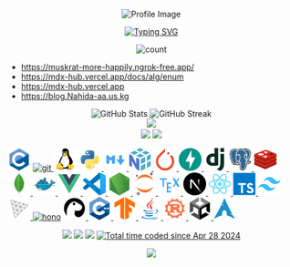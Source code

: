 <!--
### Hi there 👋

**Nahida-aa/Nahida-aa** is a ✨ _special_ ✨ repository because its `README.md` (this file) appears on your GitHub profile.

Here are some ideas to get you started:

- 🔭 I’m currently working on ...
- 🌱 I’m currently learning ...
- 👯 I’m looking to collaborate on ...
- 🤔 I’m looking for help with ...
- 💬 Ask me about ...
- 📫 How to reach me: ...
- 😄 Pronouns: ...
- ⚡ Fun fact: ...
-->


<!-- 1
https://gitcode.com/kyechan99/capsule-render/overview?utm_source=csdn_github_accelerator&isLogin=1
-->
<p style="text-align: center;">
<!-- 波浪横幅 -->
<img src="https://capsule-render.vercel.app/api?type=waving&color=timeGradient&height=300&&section=header&text=HI%20THERE!&fontSize=60&fontAlign=50&fontAlignY=30&desc=I%20am%20Nahida-aa!&descAlign=50&descSize=30&descAlignY=60&animation=twinkling" alt="Profile Image" />

<!-- 2
https://gitcode.com/DenverCoder1/readme-typing-svg/overview?utm_source=csdn_github_accelerator&isLogin=1
-->
<p style="text-align: center;">
<a href="https://git.io/typing-svg"><img src="https://readme-typing-svg.demolab.com?font=Fira+Code&pause=1000&color=8923D4A7&random=false&width=435&lines=welcome+to+my+github+profile+page!" alt="Typing SVG" /></a>
</p>
<p style="text-align: center;">
  <img src="https://count.getloli.com/get/@Nahida-aa?theme=gelbooru" alt="count" />
</p>

<!-- ![count](https://count.getloli.com/get/@Nahida-aa?theme=gelbooru&offset=0) -->

- https://muskrat-more-happily.ngrok-free.app/
- https://mdx-hub.vercel.app/docs/alg/enum
- https://mdx-hub.vercel.app
- https://blog.Nahida-aa.us.kg

<!-- https://github.com/anuraghazra/github-readme-stats -->

<p style="text-align: center;">
  <!-- 3
  https://gitcode.com/anuraghazra/github-readme-stats/overview?utm_source=csdn_github_accelerator&isLogin=1
  -->
  <img style="text-align: center;"  width="400px" src="https://github-readme-stats.vercel.app/api?username=Nahida-aa&theme=transparent&include_all_commits=true&show_icons=true&hide_border=true" alt="GitHub Stats" />
  <!-- 4 连续贡献数据记录
  https://gitcode.com/DenverCoder1/github-readme-streak-stats/overview?utm_source=csdn_github_accelerator&isLogin=1
  -->
  <img style="text-align: center;" width="400px" src="https://streak-stats.demolab.com?user=Nahida-aa&theme=shadow-purple&hide_border=true" alt="GitHub Streak" />
  <br />
  <!-- 5 贡献时序图
  https://gitcode.com/Ashutosh00710/github-readme-activity-graph/overview?utm_source=csdn_github_accelerator&isLogin=1
  -->
  <img src="https://github-readme-activity-graph.vercel.app/graph?username=Nahida-aa&theme=github-compact&hide_border=true&area=true" />
  <br />
  <!-- 6 coding time (WakaTime) 同 3
  https://gitcode.com/anuraghazra/github-readme-stats/overview?utm_source=csdn_github_accelerator&isLogin=1
  -->
  <img style="text-align: center;" width="400px" src="https://github-readme-stats.vercel.app/api/wakatime?username=Nahida_aa&theme=transparent&hide_border=true&layout=compact&langs_count=30" />

  <!-- 7 languages rate 同 3 -->
  <img style="text-align: center;" width="400px" src="https://github-readme-stats.vercel.app/api/top-langs/?username=Nahida-aa&theme=transparent&hide_border=true&layout=donut-vertical&langs_count=20" />
  <br />
</p>

<!-- dev icons -->
<a href="https://en.cppreference.com/" target="_blank" rel="noreferrer"><img src="https://raw.githubusercontent.com/devicons/devicon/master/icons/c/c-original.svg" alt="c" width="40" height="40"/></a>
<a href="https://git-scm.com/" target="_blank" rel="noreferrer"> <img src="https://www.vectorlogo.zone/logos/git-scm/git-scm-icon.svg" alt="git" width="40" height="40"/> </a> 
<a href="https://www.linux.org/" target="_blank" rel="noreferrer"><img src="https://raw.githubusercontent.com/devicons/devicon/master/icons/linux/linux-original.svg" alt="linux" width="40" height="40"/></a>
<a href="https://www.python.org" target="_blank" rel="noreferrer"> <img src="https://raw.githubusercontent.com/devicons/devicon/master/icons/python/python-original.svg" alt="python" width="40" height="40"/> </a> 
<a href="https://www.markdownguide.org/" target="_blank" rel="noreferrer"> <img src="https://raw.githubusercontent.com/Nahida-aa/Nahida-aa/main/icons/markdown/markdown-original.svg" alt="markdown" width="40" height="40"/> </a> 
<a href="https://numpy.org" target="_blank" rel="noreferrer"> <img src="https://raw.githubusercontent.com/devicons/devicon/master/icons/numpy/numpy-original.svg" alt="numpy" width="40" height="40"/> </a> 
<a href="https://pytorch.org" target="_blank" rel="noreferrer"> <img src="https://raw.githubusercontent.com/devicons/devicon/master/icons/pytorch/pytorch-original.svg" alt="pytorch" width="40" height="40"/> </a> 
<a href="https://fastapi.tiangolo.com/" target="_blank" rel="noreferrer"> <img src="https://raw.githubusercontent.com/devicons/devicon/master/icons/fastapi/fastapi-original.svg" alt="fastapi" width="40" height="40"/> </a> 
<a href="https://www.djangoproject.com/" target="_blank" rel="noreferrer"> <img src="https://raw.githubusercontent.com/devicons/devicon/master/icons/django/django-plain.svg" alt="django" width="40" height="40"/> </a> 
<a href="https://www.postgresql.org/" target="_blank" rel="noreferrer"> <img src="https://raw.githubusercontent.com/devicons/devicon/master/icons/postgresql/postgresql-original.svg" alt="postgresql" width="40" height="40"/> </a> 
<a href="https://redis.io/" target="_blank" rel="noreferrer"> <img src="https://raw.githubusercontent.com/devicons/devicon/master/icons/redis/redis-original.svg" alt="redis" width="40" height="40"/> </a> 
<a href="https://www.mongodb.com/" target="_blank" rel="noreferrer"> <img src="https://raw.githubusercontent.com/devicons/devicon/master/icons/mongodb/mongodb-original.svg" alt="mongodb" width="40" height="40"/> </a> 
<a href="https://www.docker.com/" target="_blank" rel="noreferrer"> <img src="https://raw.githubusercontent.com/devicons/devicon/master/icons/docker/docker-original.svg" alt="docker" width="40" height="40"/> </a> 
<a href="https://vuejs.org/" target="_blank" rel="noreferrer"> <img src="https://raw.githubusercontent.com/devicons/devicon/master/icons/vuejs/vuejs-original.svg" alt="vuejs" width="40" height="40"/> </a> 
<a href="https://code.visualstudio.com/" target="_blank" rel="noreferrer"> <img src="https://raw.githubusercontent.com/devicons/devicon/master/icons/vscode/vscode-original.svg" alt="vscode" width="40" height="40"/> </a> 
<a href="https://nodejs.org/" target="_blank" rel="noreferrer"> <img src="https://raw.githubusercontent.com/devicons/devicon/master/icons/nodejs/nodejs-original.svg" alt="nodejs" width="40" height="40"/> </a> 
<a href="https://jupyter.org/" target="_blank" rel="noreferrer"> <img src="https://raw.githubusercontent.com/devicons/devicon/master/icons/jupyter/jupyter-original.svg" alt="jupyter" width="40" height="40"/> </a> 
<a href="https://www.latex-project.org/" target="_blank" rel="noreferrer"> <img src="https://raw.githubusercontent.com/Nahida-aa/Nahida-aa/main/icons/tex/tex-original.svg" alt="tex" width="40" height="40"/> </a> 
<a href="https://nextjs.org/" target="_blank" rel="noreferrer"> <img src="https://raw.githubusercontent.com/devicons/devicon/master/icons/nextjs/nextjs-original.svg" alt="nextjs" width="40" height="40"/> </a> 
<a href="https://react.dev/" target="_blank" rel="noreferrer"> <img src="https://raw.githubusercontent.com/devicons/devicon/master/icons/react/react-original.svg" alt="react" width="40" height="40"/> </a> 
<a href="https://www.typescriptlang.org/" target="_blank" rel="noreferrer"> <img src="https://raw.githubusercontent.com/devicons/devicon/master/icons/typescript/typescript-original.svg" alt="typescript" width="40" height="40"/> </a> 
<a href="https://tailwindcss.org/" target="_blank" rel="noreferrer"> <img src="https://raw.githubusercontent.com/devicons/devicon/master/icons/tailwindcss/tailwindcss-original.svg" alt="tailwindcss" width="40" height="40"/> </a> 
<a href="https://threejs.org/" target="_blank" rel="noreferrer"> <img src="https://raw.githubusercontent.com/Nahida-aa/Nahida-aa/main/icons/threejs/threejs-original.svg" alt="threejs" width="40" height="40"/> </a> 
<a href="https://hono.dev" target="_blank" rel="noreferrer"><img src="https://hono.dev/images/logo.svg" alt="hono" width="40" height="40" /></a>
<a href="https://deno.com" target="_blank" rel="noreferrer"> <img src="https://raw.githubusercontent.com/Nahida-aa/Nahida-aa/main/icons/denojs/denojs-original.svg" alt="denojs" width="40" height="40"/> </a> 
<a href="https://en.cppreference.com" target="_blank" rel="noreferrer"> <img src="https://raw.githubusercontent.com/devicons/devicon/master/icons/cplusplus/cplusplus-original.svg" alt="cplusplus" width="40" height="40"/> </a> 
<a href="https://www.tensorflow.org/" target="_blank" rel="noreferrer"> <img src="https://raw.githubusercontent.com/devicons/devicon/master/icons/tensorflow/tensorflow-original.svg" alt="tensorflow" width="40" height="40"/> </a> 
<a href="https://www.java.com/" target="_blank" rel="noreferrer"> <img src="https://raw.githubusercontent.com/devicons/devicon/master/icons/java/java-original.svg" alt="java" width="40" height="40"/> </a> 
<a href="https://www.rust-lang.org/" target="_blank" rel="noreferrer"> <img src="https://raw.githubusercontent.com/Nahida-aa/Nahida-aa/main/icons/rust/rust-original.svg" alt="rust" width="40" height="40"/> </a> 
<a href="https://unity.com/" target="_blank" rel="noreferrer"> <img src="https://raw.githubusercontent.com/devicons/devicon/master/icons/unity/unity-original.svg" alt="unity" width="40" height="40"/> </a> 
<a href="https://archlinux.org/" target="_blank" rel="noreferrer"> <img src="https://raw.githubusercontent.com/devicons/devicon/master/icons/archlinux/archlinux-original.svg" alt="archlinux" width="40" height="40"/> </a> 

<p style="text-align: center;">
  <!-- 9 小徽章 
跳转其他平台主页
https://gitcode.com/badges/shields/overview?utm_source=csdn_github_accelerator&isLogin=1
统计访问
https://gitcode.com/antonkomarev/github-profile-views-counter/overview?utm_source=csdn_github_accelerator&isLogin=1
-->
<a href="mailto:1276552337@qq.com">
<img src="https://img.shields.io/badge/Email-1276552337@qq.com-green" /></a>
<img src="https://img.shields.io/badge/QQ-1276552337-green?logo=tencentqq" />
<img src="https://komarev.com/ghpvc/?username=Nahida-aa&abbreviated=true" />
<a href="https://wakatime.com/@5e13fdf2-a670-4afa-b581-82c3534b9c91"><img src="https://wakatime.com/badge/user/5e13fdf2-a670-4afa-b581-82c3534b9c91.svg" alt="Total time coded since Apr 28 2024" />
</a>
<p/>

<!-- 同 1 -->
<p style="text-align: center;">
<img src="https://capsule-render.vercel.app/api?type=waving&color=timeGradient&height=300&&section=footer&text=THE%20END!&fontSize=60&fontAlign=50&fontAlignY=70&desc=Hope%20your%20program%20is%20bug-free!&descAlign=50&descSize=30&descAlignY=40&animation=twinkling" />
</p>